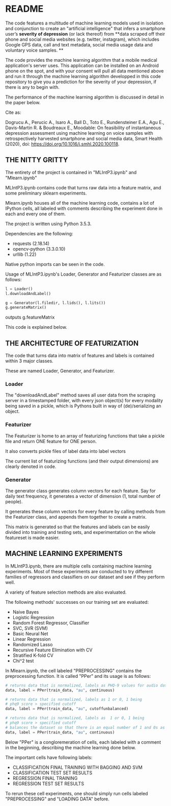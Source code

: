 # README

The code features a multitude of machine learning models
used in isolation and conjunction to create an 
"artificial intelligence" that infers a smartphone user’s 
**severity of depression** (or lack thereof) from **data scraped 
off their phone and social media websites (e.g. twitter, 
instagram), which includes Google GPS data, call and text metadata, 
social media usage data and voluntary voice samples. **

The code provides the machine learning algorithm that a
mobile medical application's server uses. This application
can be installed on an Android phone on the spot, and with 
your consent will pull all data mentioned above and run it 
through the machine learning algorithm developped in this 
code repository to give you a prediction for the severity 
of your depression, if there is any to begin with.

The performance of the machine learning algorithm is discussed
in detail in the paper below.

Cite as:

Dogrucu A., Perucic A., Isaro A., Ball D., Toto E., Rundensteiner E.A., Agu
E., Davis-Martin R. & Boudreaux E., Moodable: On feasibility of instantaneous depression assessment
using machine learning on voice samples with retrospectively harvested smartphone and social media
data, Smart Health (2020), doi: https://doi.org/10.1016/j.smhl.2020.100118.



## THE NITTY GRITTY

The entirety of the project is contained in "MLIntP3.ipynb" and "Mlearn.ipynb"

MLIntP3.ipynb contains code that turns raw data into a feature matrix, and some preliminary sklearn experiments.

Mlearn.ipynb houses all of the machine learning code, contains a lot of IPython cells, all labeled with comments describing the experiment done in each and every one of them.

The project is written using Python 3.5.3.

Dependencies are the following:

* requests (2.18.14)
* opencv-python (3.3.0.10)
* urllib (1.22)

Native python imports can be seen in the code.

Usage of MLIntP3.ipynb's Loader, Generator and Featurizer classes are as follows:

```python
l = Loader()
l.downloadAndLabel()

g = Generator(l.filedir, l.lids(), l.lits())
g.generateMatrix()
```

outputs g.featureMatrix


This code is explained below.


## THE ARCHITECTURE OF FEATURIZATION

The code that turns data into matrix of features and labels is contained within
3 major classes.

These are named Loader, Generator, and Featurizer.

### Loader

The "downloadAndLabel" method saves all user data from the scraping server in a
timestamped folder, with every json object(s) for every modality being saved in
a pickle, which is Pythons built in way of (de)/serializing an object.

### Featurizer

The Featurizer is home to an array of featurizing functions that take a pickle
file and return ONE feature for ONE person.

It also converts pickle files of label data into label vectors

The current list of featurizing functions (and their output dimensions) are clearly denoted in code.


### Generator

The generator class generates column vectors for each feature. Say for daily text
frequency, it generates a vector of dimension (1, total number of people).

It generates these column vectors for every feature by calling methods from the
Featurizer class, and appends them together to create a matrix.

This matrix is generated so that the features and labels can be easily divided
into training and testing sets, and experimentation on the whole featureset
is made easier.


## MACHINE LEARNING EXPERIMENTS

In MLIntP3.ipynb, there are multiple cells containing machine learning
experiments. Most of these experiments are conducted to try different families
of regressors and classifiers on our dataset and see if they perform well.

A variety of feature selection methods are also evaluated.

The following methods' successes on our training set are evaluated:
* Naive Bayes
* Logistic Regression
* Random Forest Regressor, Classifier
* SVC, SVR (SVM)
* Basic Neural Net
* Linear Regression
* Randomized Lasso
* Recursive Feature Elimination with CV
* Stratified K-fold CV
* Chi^2 test


In Mlearn.ipynb, the cell labeled "PREPROCESSING" contains the preprocessing
function. It is called "PPer" and its usage is as follows:

```python
# returns data that is normalized, labels as PHQ-9 values for audio data
data, label = PPer(train_data, "au", continuous)

# returns data that is normalized, labels as 1 or 0, 1 being
# phq9 score > specified cutoff
data, label = PPer(train_data, "au", cutoffunbalanced)

# returns data that is normalized, labels as  1 or 0, 1 being
# phq9 score > specified cutoff
# balances the dataset so that there is an equal number of 1 and 0s as labels
data, label = PPer(train_data, "au", continuous)
```

Below "PPer" is a congloremeration of cells, each labeled with a comment in the
beginning, describing the machine learning done below.


The important cells have following labels:
* CLASSIFICATION FINAL TRAINING WITH BAGGING AND SVM
* CLASSIFICATION TEST SET RESULTS
* REGRESSION FINAL TRAINING
* REGRESSION TEST SET RESULTS

To rerun these cell experiments, one should simply run cells labeled
"PREPROCESSING" and "LOADING DATA" before.
